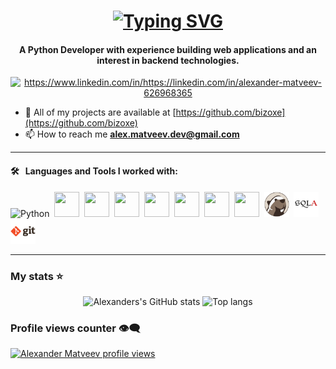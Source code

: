  <h1 align="center">
    <a href="https://git.io/typing-svg"><img src="https://readme-typing-svg.demolab.com?font=Fira+Code&duration=4000&pause=200&color=0CAFFF&center=true&vCenter=true&width=500&height=100&lines=Hi+There!+%F0%9F%91%8B;I'm+Alexander+Matveev!" alt="Typing SVG" /></a>
</h1>

<h4 align="center">A Python Developer with experience building web applications and an interest in backend technologies.</h4>

<p  align="center">
<a href="https://linkedin.com/in/alexander-matveev-626968365"><img src="https://img.shields.io/badge/LinkedIN-blue?style=for-the-badge&logo=linkedin&logoColor=white" alt="https://www.linkedin.com/in/https://linkedin.com/in/alexander-matveev-626968365"></a>
</p>

- 💊 All of my projects are available at [https://github.com/bizoxe](https://github.com/bizoxe)
- 📫 How to reach me **alex.matveev.dev@gmail.com**


---

#### 🛠 &nbsp; Languages and Tools I worked with:

<p>
<img src="https://cdn.jsdelivr.net/gh/devicons/devicon/icons/python/python-original-wordmark.svg"  title="Python" alt="Python" width="40" height="40"/>&nbsp;
<img src="https://cdn.jsdelivr.net/gh/devicons/devicon/icons/docker/docker-original.svg" width="40" height="40"/>&nbsp;
<img src="https://cdn.jsdelivr.net/gh/devicons/devicon/icons/fastapi/fastapi-original-wordmark.svg" width="40" height="40"/>&nbsp;
<img src="https://cdn.jsdelivr.net/gh/devicons/devicon/icons/flask/flask-original.svg" width="40" height="40"/>&nbsp;
<img src="https://cdn.jsdelivr.net/gh/devicons/devicon/icons/pytest/pytest-original-wordmark.svg" width="40" height="40"/>&nbsp;
<img src="https://cdn.jsdelivr.net/gh/devicons/devicon/icons/postgresql/postgresql-original.svg" width="40" height="40"/>&nbsp;               
<img src="https://cdn.jsdelivr.net/gh/devicons/devicon/icons/redis/redis-original.svg" width="40" height="40"/>&nbsp;  
<img src="https://cdn.jsdelivr.net/gh/devicons/devicon/icons/github/github-original-wordmark.svg" width="40" height="40"/>&nbsp;
<img src="https://github.com/bizoxe/bizoxe/blob/assets/assets/DBeaver.png?raw=true" title="DBeaver" alt="DBeaver" width="40" height="40"/>&nbsp;
<img src="https://github.com/bizoxe/bizoxe/blob/assets/assets/sqlalchemy.png?raw=true" title="SQLAlchemy" alt="SQLAlchemy" width="40" height="40"/>&nbsp; 
<img src="https://github.com/devicons/devicon/blob/master/icons/git/git-original-wordmark.svg" title="Git" width="40" height="40"/>&nbsp;
</p>

---


### My stats ⭐

<div align="center">
<img alt="Alexanders's GitHub stats" src="https://github-readme-stats.vercel.app/api?username=bizoxe&show_icons=true&theme=transparent"/>
<img alt="Top langs" src="https://github-readme-stats.vercel.app/api/top-langs/?username=bizoxe&layout=compact&&langs_count=8"/>
</div>


### Profile views counter 👁️‍🗨️
[![Alexander Matveev profile views](https://u8views.com/api/v1/github/profiles/178498813/views/day-week-month-total-count.svg)](https://u8views.com/github/bizoxe)
